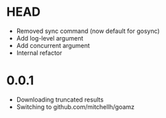 # HEAD

* Removed sync command (now default for gosync)
* Add log-level argument
* Add concurrent argument
* Internal refactor

# 0.0.1

* Downloading truncated results
* Switching to github.com/mitchellh/goamz
